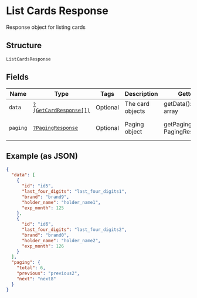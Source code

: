
# List Cards Response

Response object for listing cards

## Structure

`ListCardsResponse`

## Fields

| Name | Type | Tags | Description | Getter | Setter |
|  --- | --- | --- | --- | --- | --- |
| `data` | [`?(GetCardResponse[])`](../../doc/models/get-card-response.md) | Optional | The card objects | getData(): ?array | setData(?array data): void |
| `paging` | [`?PagingResponse`](../../doc/models/paging-response.md) | Optional | Paging object | getPaging(): ?PagingResponse | setPaging(?PagingResponse paging): void |

## Example (as JSON)

```json
{
  "data": [
    {
      "id": "id5",
      "last_four_digits": "last_four_digits1",
      "brand": "brand9",
      "holder_name": "holder_name1",
      "exp_month": 125
    },
    {
      "id": "id6",
      "last_four_digits": "last_four_digits2",
      "brand": "brand0",
      "holder_name": "holder_name2",
      "exp_month": 126
    }
  ],
  "paging": {
    "total": 6,
    "previous": "previous2",
    "next": "next8"
  }
}
```

